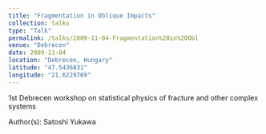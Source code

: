 ```yaml
---
title: "Fragmentation in Oblique Impacts"
collection: talks
type: "Talk"
permalink: /talks/2009-11-04-Fragmentation%20in%20Obl
venue: "Debrecen"
date: 2009-11-04
location: "Debrecen, Hungary"
latitude: "47.5436831"
longitude: "21.6229769"
---
```


1st Debrecen workshop on statistical physics of fracture and other complex systems

Author(s): Satoshi Yukawa
